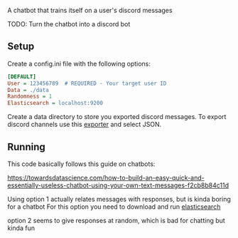 A chatbot that trains itself on a user's discord messages

TODO: Turn the chatbot into a discord bot

## Setup
Create a config.ini file with the following options:
```ini
[DEFAULT]
User = 123456789  # REQUIRED - Your target user ID
Data = ./data
Randomness = 1
Elasticsearch = localhost:9200
```

Create a data directory to store you exported discord messages.
To export discord channels use this [exporter](https://github.com/Tyrrrz/DiscordChatExporter) and select JSON.

## Running

This code basically follows this guide on chatbots:

https://towardsdatascience.com/how-to-build-an-easy-quick-and-essentially-useless-chatbot-using-your-own-text-messages-f2cb8b84c11d

Using option 1 actually relates messages with responses, but is kinda boring for a chatbot
For this option you need to download and run [elasticsearch](https://www.elastic.co/)

option 2 seems to give responses at random, which is bad for chatting but kinda fun

